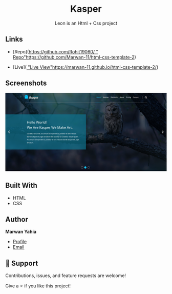 <h1 align="center">Kasper</h1>

<p align="center">Leon is an Html + Css project</p>

## Links

- [Repo]([https://github.com/Rohit19060/<project-name> "<project-name> Repo"](https://github.com/Marwan-11/html-css-template-2.git)https://github.com/Marwan-11/html-css-template-2)

- [Live]([<Homepage url> "Live View"](https://marwan-11.github.io/html-css-template-2/)https://marwan-11.github.io/html-css-template-2/)

## Screenshots

![](/kasper.png)


## Built With

- HTML
- CSS

## Author

**Marwan Yahia**

- [Profile](https://github.com/Marwan-11 "Marwan Yahia")
- [Email](mailto:marwanyahia151@gmail.com?subject=Hi "Hi!")


## 🤝 Support

Contributions, issues, and feature requests are welcome!

Give a ⭐️ if you like this project!

